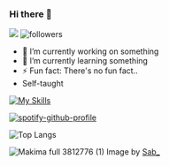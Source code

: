 ### Hi there 👋
![](https://komarev.com/ghpvc/?username=Alucus&style=flat-square&abbreviated=true&label=Profile+Views) <img alt="followers" src="https://img.shields.io/github/followers/Alucus?label=Followers&style=social">

<!--
**Alucus/Alucus** is a ✨ _special_ ✨ repository because its `README.md` (this file) appears on your GitHub profile.

Here are some ideas to get you started:

- 🔭 I’m currently working on ...
- 🌱 I’m currently learning ...
- 👯 I’m looking to collaborate on ...
- 🤔 I’m looking for help with ...
- 💬 Ask me about ...
- 📫 How to reach me: ...

- 😄 Pronouns: ...
- ⚡ Fun fact: ...
-->

- 🔭 I’m currently working on something
- 🌱 I’m currently learning something
- ⚡ Fun fact: There's no fun fact..
- Self-taught

[![My Skills](https://skillicons.dev/icons?i=python,cpp,java)](https://skillicons.dev)


[![spotify-github-profile](https://spotify-github-profile.vercel.app/api/view?uid=31qsrm7j5cnjfkoyyvesy4fz3zyu&cover_image=true&theme=default&show_offline=true&background_color=1b1818&interchange=true&bar_color=53b14f&bar_color_cover=true)](https://spotify-github-profile.vercel.app/api/view?uid=31qsrm7j5cnjfkoyyvesy4fz3zyu&redirect=true)

![Top Langs](https://github-readme-stats.vercel.app/api/top-langs/?username=Alucus&layout=compact)

![Makima full 3812776 (1)](https://github.com/Alucus/Alucus/assets/104744489/b540bc15-7540-49bb-a287-08d4709da680)
Image by [Sab_](https://www.pixiv.net/en/artworks/102773104)
